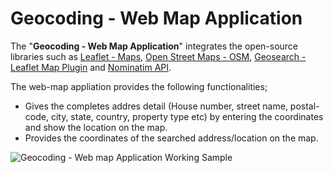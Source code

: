 # Geocoding - Web Map Application 

The "**Geocoding - Web Map Application**"  integrates the open-source libraries such as [Leaflet - Maps](https://leafletjs.com/), [Open Street Maps - OSM](https://www.openstreetmap.org/), [Geosearch - Leaflet Map Plugin](https://smeijer.github.io/leaflet-geosearch/) and [Nominatim API](https://nominatim.org/).

The web-map appliation provides the following functionalities;
- Gives the completes addres detail (House number, street name, postal-code, city, state, country, property type etc) by entering the coordinates and show the location on the map.
- Provides the coordinates of the searched address/location on the map.

![Geocoding - Web map Application Working Sample](https://github.com/idhamidregioit/Geocoding/blob/main/gecoding.gif)






